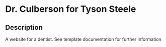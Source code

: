 # Dr. Culberson for Tyson Steele

## Description
A website for a dentist. See template documentation for further information

